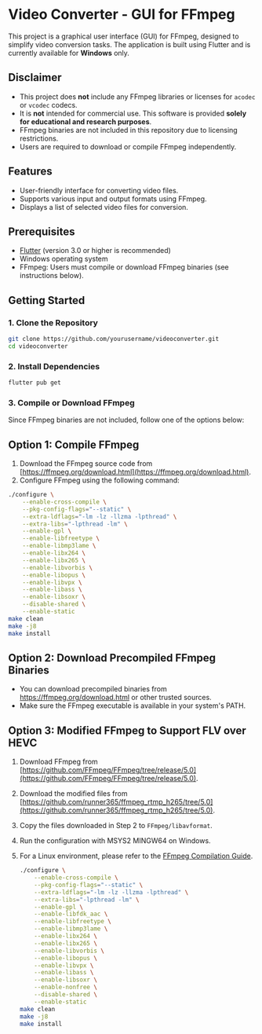 # Video Converter - GUI for FFmpeg

This project is a graphical user interface (GUI) for FFmpeg, designed to simplify video conversion tasks. The application is built using Flutter and is currently available for **Windows** only.

## Disclaimer

- This project does **not** include any FFmpeg libraries or licenses for `acodec` or `vcodec` codecs.
- It is **not** intended for commercial use. This software is provided **solely for educational and research purposes**.
- FFmpeg binaries are not included in this repository due to licensing restrictions.
- Users are required to download or compile FFmpeg independently.
  
## Features

- User-friendly interface for converting video files.
- Supports various input and output formats using FFmpeg.
- Displays a list of selected video files for conversion.

## Prerequisites

- [Flutter](https://flutter.dev/) (version 3.0 or higher is recommended)
- Windows operating system
- FFmpeg: Users must compile or download FFmpeg binaries (see instructions below).

## Getting Started
### 1. Clone the Repository
```bash
git clone https://github.com/yourusername/videoconverter.git
cd videoconverter
```

### 2. Install Dependencies
```bash
flutter pub get
```

### 3. Compile or Download FFmpeg
Since FFmpeg binaries are not included, follow one of the options below:

## Option 1: Compile FFmpeg
1. Download the FFmpeg source code from [https://ffmpeg.org/download.html](https://ffmpeg.org/download.html).
2. Configure FFmpeg using the following command:

```bash
./configure \
    --enable-cross-compile \
    --pkg-config-flags="--static" \
    --extra-ldflags="-lm -lz -llzma -lpthread" \
    --extra-libs="-lpthread -lm" \
    --enable-gpl \
    --enable-libfreetype \
    --enable-libmp3lame \
    --enable-libx264 \
    --enable-libx265 \
    --enable-libvorbis \
    --enable-libopus \
    --enable-libvpx \
    --enable-libass \
    --enable-libsoxr \
    --disable-shared \
    --enable-static
make clean
make -j8
make install
```
## Option 2: Download Precompiled FFmpeg Binaries
- You can download precompiled binaries from https://ffmpeg.org/download.html or other trusted sources.
- Make sure the FFmpeg executable is available in your system's PATH.

## Option 3: Modified FFmpeg to Support FLV over HEVC
1. Download FFmpeg from [https://github.com/FFmpeg/FFmpeg/tree/release/5.0](https://github.com/FFmpeg/FFmpeg/tree/release/5.0).
2. Download the modified files from [https://github.com/runner365/ffmpeg_rtmp_h265/tree/5.0](https://github.com/runner365/ffmpeg_rtmp_h265/tree/5.0).
3. Copy the files downloaded in Step 2 to `FFmpeg/libavformat`.
4. Run the configuration with MSYS2 MINGW64 on Windows.
5. For a Linux environment, please refer to the [FFmpeg Compilation Guide](https://trac.ffmpeg.org/wiki/CompilationGuide).

   ```bash
   ./configure \
       --enable-cross-compile \
       --pkg-config-flags="--static" \
       --extra-ldflags="-lm -lz -llzma -lpthread" \
       --extra-libs="-lpthread -lm" \
       --enable-gpl \
       --enable-libfdk_aac \
       --enable-libfreetype \
       --enable-libmp3lame \
       --enable-libx264 \
       --enable-libx265 \
       --enable-libvorbis \
       --enable-libopus \
       --enable-libvpx \
       --enable-libass \
       --enable-libsoxr \
       --enable-nonfree \
       --disable-shared \
       --enable-static
   make clean
   make -j8
   make install
   ```

